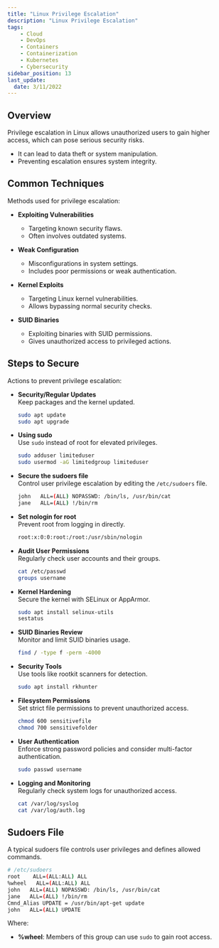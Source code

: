 ```yaml
---
title: "Linux Privilege Escalation"
description: "Linux Privilege Escalation"
tags: 
    - Cloud
    - DevOps
    - Containers
    - Containerization
    - Kubernetes
    - Cybersecurity
sidebar_position: 13
last_update:
  date: 3/11/2022
---
```



## Overview

Privilege escalation in Linux allows unauthorized users to gain higher access, which can pose serious security risks.

- It can lead to data theft or system manipulation.
- Preventing escalation ensures system integrity.

## Common Techniques

Methods used for privilege escalation:

- **Exploiting Vulnerabilities**  
  - Targeting known security flaws.
  - Often involves outdated systems.

- **Weak Configuration**  
  - Misconfigurations in system settings.
  - Includes poor permissions or weak authentication.

- **Kernel Exploits**  
  - Targeting Linux kernel vulnerabilities.
  - Allows bypassing normal security checks.

- **SUID Binaries**  
  - Exploiting binaries with SUID permissions.
  - Gives unauthorized access to privileged actions.

## Steps to Secure

Actions to prevent privilege escalation:

- **Security/Regular Updates**  
  Keep packages and the kernel updated.

  ```bash
  sudo apt update
  sudo apt upgrade
  ```

- **Using sudo**  
  Use `sudo` instead of root for elevated privileges.

  ```bash
  sudo adduser limiteduser
  sudo usermod -aG limitedgroup limiteduser
  ```

- **Secure the sudoers file**  
  Control user privilege escalation by editing the `/etc/sudoers` file.

  ```bash
  john   ALL=(ALL) NOPASSWD: /bin/ls, /usr/bin/cat
  jane   ALL=(ALL) !/bin/rm
  ```

- **Set nologin for root**  
  Prevent root from logging in directly.

  ```bash
  root:x:0:0:root:/root:/usr/sbin/nologin
  ```

- **Audit User Permissions**  
  Regularly check user accounts and their groups.

  ```bash
  cat /etc/passwd
  groups username
  ```

- **Kernel Hardening**  
  Secure the kernel with SELinux or AppArmor.

  ```bash
  sudo apt install selinux-utils
  sestatus
  ```

- **SUID Binaries Review**  
  Monitor and limit SUID binaries usage.

  ```bash
  find / -type f -perm -4000
  ```

- **Security Tools**  
  Use tools like rootkit scanners for detection.

  ```bash
  sudo apt install rkhunter
  ```

- **Filesystem Permissions**  
  Set strict file permissions to prevent unauthorized access.

  ```bash
  chmod 600 sensitivefile
  chmod 700 sensitivefolder
  ```

- **User Authentication**  
  Enforce strong password policies and consider multi-factor authentication.

  ```bash
  sudo passwd username
  ```

- **Logging and Monitoring**  
  Regularly check system logs for unauthorized access.

  ```bash
  cat /var/log/syslog
  cat /var/log/auth.log
  ```

## Sudoers File

A typical sudoers file controls user privileges and defines allowed commands.

```bash
# /etc/sudoers
root    ALL=(ALL:ALL) ALL
%wheel   ALL=(ALL:ALL) ALL
john   ALL=(ALL) NOPASSWD: /bin/ls, /usr/bin/cat
jane   ALL=(ALL) !/bin/rm
Cmnd_Alias UPDATE = /usr/bin/apt-get update
john   ALL=(ALL) UPDATE
```

Where: 

- **%wheel**: Members of this group can use `sudo` to gain root access.
